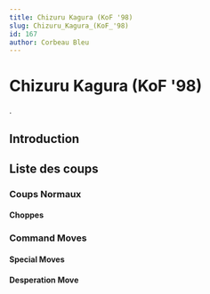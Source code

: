 ```yaml
---
title: Chizuru Kagura (KoF '98)
slug: Chizuru_Kagura_(KoF_'98)
id: 167
author: Corbeau Bleu
---
```


# Chizuru Kagura (KoF '98)

.

## Introduction

## Liste des coups

### Coups Normaux

#### Choppes

### Command Moves

#### Special Moves

#### Desperation Move
